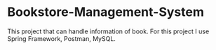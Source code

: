 # Bookstore-Management-System
This project that can handle information of book.
For this project I use Spring Framework, Postman, MySQL.
